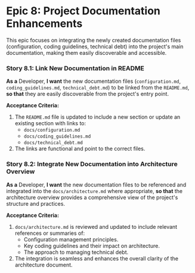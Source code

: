 # Epic 8: Project Documentation Enhancements

This epic focuses on integrating the newly created documentation files (configuration, coding guidelines, technical debt) into the project's main documentation, making them easily discoverable and accessible.

### Story 8.1: Link New Documentation in README

**As a** Developer,
**I want** the new documentation files (`configuration.md`, `coding_guidelines.md`, `technical_debt.md`) to be linked from the `README.md`,
**so that** they are easily discoverable from the project's entry point.

**Acceptance Criteria:**
1.  The `README.md` file is updated to include a new section or update an existing section with links to:
    *   `docs/configuration.md`
    *   `docs/coding_guidelines.md`
    *   `docs/technical_debt.md`
2.  The links are functional and point to the correct files.

### Story 8.2: Integrate New Documentation into Architecture Overview

**As a** Developer,
**I want** the new documentation files to be referenced and integrated into the `docs/architecture.md` where appropriate,
**so that** the architecture overview provides a comprehensive view of the project's structure and practices.

**Acceptance Criteria:**
1.  `docs/architecture.md` is reviewed and updated to include relevant references or summaries of:
    *   Configuration management principles.
    *   Key coding guidelines and their impact on architecture.
    *   The approach to managing technical debt.
2.  The integration is seamless and enhances the overall clarity of the architecture document.
